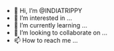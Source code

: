 - 👋 Hi, I’m @INDIATRIPPY
- 👀 I’m interested in ...
- 🌱 I’m currently learning ...
- 💞️ I’m looking to collaborate on ...
- 📫 How to reach me ...

<!---
INDIATRIPPY/INDIATRIPPY is a ✨ special ✨ repository because its `README.md` (this file) appears on your GitHub profile.
You can click the Preview link to take a look at your changes.
--->
